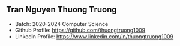 ## Tran Nguyen Thuong Truong
- Batch: 2020-2024 Computer Science
- Github Profile: https://github.com/thuongtruong1009
- Linkedin Profile: https://www.linkedin.com/in/thuongtruong1009

